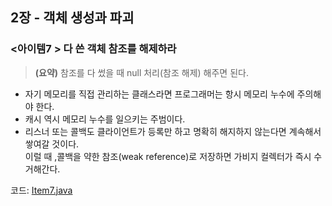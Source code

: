 ## 2장 - 객체 생성과 파괴

### <아이템7 > 다 쓴 객체 참조를 해제하라

> **(요약)** 참조를 다 썼을 때 null 처리(참조 해제) 해주면 된다.

- 자기 메모리를 직접 관리하는 클래스라면 프로그래머는 항시 메모리 누수에 주의해야 한다.
- 캐시 역시 메모리 누수를 일으키는 주범이다.
- 리스너 또는 콜백도 클라이언트가 등록만 하고 명확히 해지하지 않는다면 계속해서 쌓여갈 것이다.<br>
  이럴 때 ,콜백을 약한 참조(weak reference)로 저장하면 가비지 컬렉터가 즉시 수거해간다.

코드: [Item7.java](https://github.com/ziippy/EffectiveJava/blob/master/src/chapter2/item5/Item7.java)




